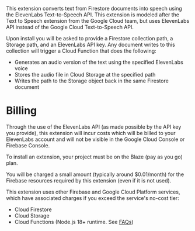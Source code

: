 This extension converts text from Firestore documents into speech using the ElevenLabs Text-to-Speech API. This extension is modeled after the Text to Speech extension from the Google Cloud team, but uses ElevenLabs API instead of the Google Cloud Text-to-Speech API.

Upon install you will be asked to provide a Firestore collection path, a Storage path, and an ElevenLabs API key. Any document writes to this collection will trigger a Cloud Function that does the following:

- Generates an audio version of the text using the specified ElevenLabs voice
- Stores the audio file in Cloud Storage at the specified path
- Writes the path to the Storage object back in the same Firestore document

# Billing

Through the use of the ElevenLabs API (as made possible by the API key you provide), this extension will incur costs which will be billed to your ElevenLabs account and will not be visible in the Google Cloud Console or Firebase Console.

To install an extension, your project must be on the Blaze (pay as you go) plan.

You will be charged a small amount (typically around $0.01/month) for the Firebase resources required by this extension (even if it is not used).

This extension uses other Firebase and Google Cloud Platform services, which have associated charges if you exceed the service's no-cost tier:

- Cloud Firestore
- Cloud Storage
- Cloud Functions (Node.js 18+ runtime. See [FAQs](https://firebase.google.com/support/faq#extensions-pricing))
